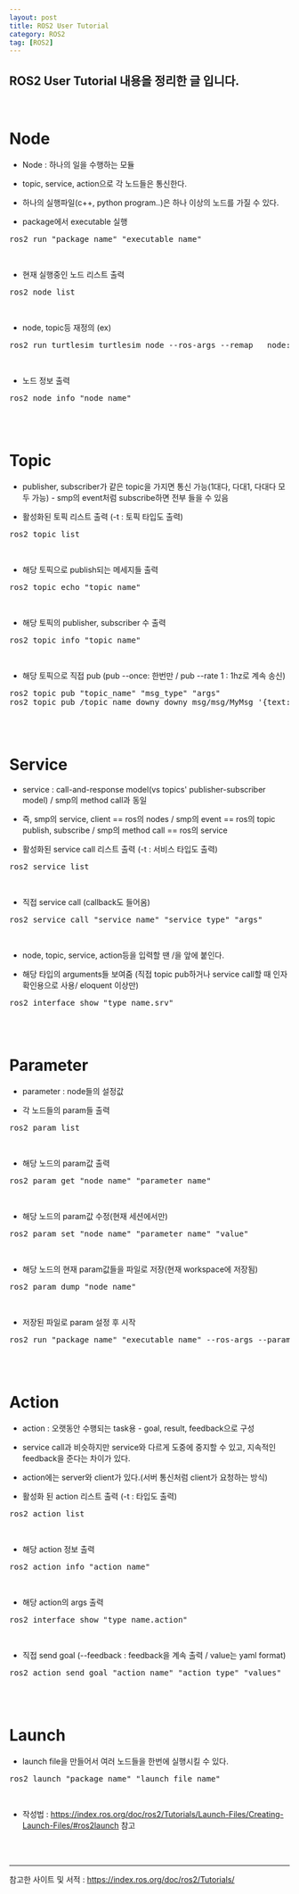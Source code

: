 ```yaml
---
layout: post
title: ROS2 User Tutorial
category: ROS2
tag: [ROS2]
---
```


## ROS2 User Tutorial 내용을 정리한 글 입니다.

<br>

# Node

- Node : 하나의 일을 수행하는 모듈 

- topic, service, action으로 각 노드들은 통신한다.

- 하나의 실행파일(c++, python program..)은 하나 이상의 노드를 가질 수 있다.

- package에서 executable 실행

<pre class="prettyprint">
ros2 run "package_name" "executable_name"
</pre>

<br>

- 현재 실행중인 노드 리스트 출력
<pre class="prettyprint">
ros2 node list
</pre>

<br>

- node, topic등 재정의 (ex)
<pre class="prettyprint">
ros2 run turtlesim turtlesim_node --ros-args --remap __node:=my_turtle 
</pre>

<br>

- 노드 정보 출력
<pre class="prettyprint">
ros2 node info "node_name"
</pre>


<br>
<br>

# Topic

- publisher, subscriber가 같은 topic을 가지면 통신 가능(1대다, 다대1, 다대다 모두 가능) - smp의 event처럼 subscribe하면 전부 들을 수 있음

- 활성화된 토픽 리스트 출력 (-t : 토픽 타입도 출력)
<pre class="prettyprint">
ros2 topic list
</pre>

<br>

- 해당 토픽으로 publish되는 메세지들 출력
<pre class="prettyprint">
ros2 topic echo "topic_name"
</pre>

<br>

- 해당 토픽의 publisher, subscriber 수 출력
<pre class="prettyprint">
ros2 topic info "topic_name"
</pre>

<br>

- 해당 토픽으로 직접 pub (pub --once: 한번만 / pub --rate 1 : 1hz로 계속 송신)
<pre class="prettyprint">
ros2 topic pub "topic_name" "msg_type" "args"
ros2 topic pub /topic_name_downy downy_msg/msg/MyMsg '{text: 'hi', num: 3}'
</pre>

<br>
<br>

# Service

- service : call-and-response model(vs topics' publisher-subscriber model) / smp의 method call과 동일

- 즉, smp의 service, client == ros의 nodes / smp의 event == ros의 topic publish, subscribe / smp의 method call == ros의 service

- 활성화된 service call 리스트 출력 (-t : 서비스 타입도 출력)
<pre class="prettyprint">
ros2 service list
</pre>

<br>

- 직접 service call (callback도 들어옴)
<pre class="prettyprint">
ros2 service call "service_name" "service_type" "args"
</pre>

<br>

- node, topic, service, action등을 입력할 땐 /을 앞에 붙인다.

- 해당 타입의 arguments들 보여줌 (직접 topic pub하거나 service call할 때 인자 확인용으로 사용/ eloquent 이상만)
<pre class="prettyprint">
ros2 interface show "type_name.srv"
</pre>

<br>
<br>

# Parameter

- parameter : node들의 설정값

- 각 노드들의 param들 출력
<pre class="prettyprint">
ros2 param list
</pre>

<br>

- 해당 노드의 param값 출력
<pre class="prettyprint">
ros2 param get "node_name" "parameter_name"
</pre>

<br>

- 해당 노드의 param값 수정(현재 세션에서만)
<pre class="prettyprint">
ros2 param set "node_name" "parameter_name" "value"
</pre>

<br>

- 해당 노드의 현재 param값들을 파일로 저장(현재 workspace에 저장됨)
<pre class="prettyprint">
ros2 param dump "node_name"
</pre>

<br>

- 저장된 파일로 param 설정 후 시작
<pre class="prettyprint">
ros2 run "package_name" "executable_name" --ros-args --params-file "file_name"
</pre>

<br>
<br>

# Action

- action : 오랫동안 수행되는 task용 - goal, result, feedback으로 구성

- service call과 비슷하지만 service와 다르게 도중에 중지할 수 있고, 지속적인 feedback을 준다는 차이가 있다.

- action에는 server와 client가 있다.(서버 통신처럼 client가 요청하는 방식)

- 활성화 된 action 리스트 출력 (-t : 타입도 출력)
<pre class="prettyprint">
ros2 action list
</pre>

<br>

- 해당 action 정보 출력
<pre class="prettyprint">
ros2 action info "action_name"
</pre>

<br>

- 해당 action의 args 출력
<pre class="prettyprint">
ros2 interface show "type_name.action"
</pre>

<br>

- 직접 send goal (--feedback : feedback을 계속 출력 / value는 yaml format)
<pre class="prettyprint">
ros2 action send_goal "action_name" "action_type" "values" 
</pre>

<br>
<br>

# Launch

- launch file을 만들어서 여러 노드들을 한번에 실행시킬 수 있다.
<pre class="prettyprint">
ros2 launch "package_name" "launch_file_name"
</pre>

<br>

- 작성법 : https://index.ros.org/doc/ros2/Tutorials/Launch-Files/Creating-Launch-Files/#ros2launch 참고

<br>
<br>

---
참고한 사이트 및 서적 : https://index.ros.org/doc/ros2/Tutorials/